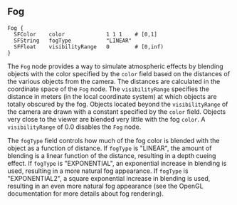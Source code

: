 ## Fog

```
Fog {
  SFColor    color             1 1 1    # [0,1]
  SFString   fogType           "LINEAR"
  SFFloat    visibilityRange   0        # [0,inf)
}
```

The `Fog` node provides a way to simulate atmospheric effects by blending
objects with the color specified by the `color` field based on the distances of
the various objects from the camera. The distances are calculated in the
coordinate space of the `Fog` node. The `visibilityRange` specifies the distance
in meters (in the local coordinate system) at which objects are totally obscured
by the fog. Objects located beyond the `visibilityRange` of the camera are drawn
with a constant specified by the `color` field. Objects very close to the viewer
are blended very little with the fog `color`. A `visibilityRange` of 0.0
disables the `Fog` node.

The `fogType` field controls how much of the fog color is blended with the
object as a function of distance. If `fogType` is "LINEAR", the amount of
blending is a linear function of the distance, resulting in a depth cueing
effect. If `fogType` is "EXPONENTIAL", an exponential increase in blending is
used, resulting in a more natural fog appearance. If `fogType` is
"EXPONENTIAL2", a square exponential increase in blending is used, resulting in
an even more natural fog appearance (see the OpenGL documentation for more
details about fog rendering).

